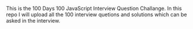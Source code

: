 This is the 100 Days 100 JavaScript Interview Question Challange.
In this repo I will upload all the 100 interview quetions and solutions which can be asked in the interview.
